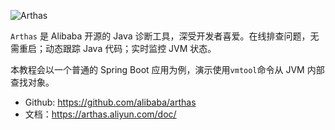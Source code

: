 ![Arthas](https://arthas.aliyun.com/doc/_images/arthas.png)

`Arthas` 是 Alibaba 开源的 Java 诊断工具，深受开发者喜爱。在线排查问题，无需重启；动态跟踪 Java 代码；实时监控 JVM 状态。

本教程会以一个普通的 Spring Boot 应用为例，演示使用`vmtool`命令从 JVM 内部查找对象。

- Github: https://github.com/alibaba/arthas
- 文档：https://arthas.aliyun.com/doc/
